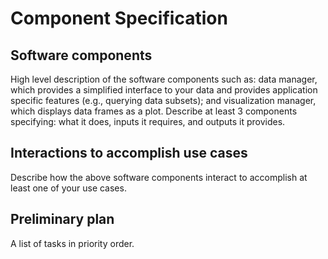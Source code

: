 # Component Specification

## Software components

High level description of the software components such as: data manager, which provides a simplified interface to your data and provides application specific features (e.g., querying data subsets); and visualization manager, which displays data frames as a plot. Describe at least 3 components specifying: what it does, inputs it requires, and outputs it provides.

## Interactions to accomplish use cases

Describe how the above software components interact to accomplish at least one of your use cases.

## Preliminary plan

A list of tasks in priority order.